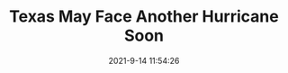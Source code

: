 ---
"title": "Texas May Face Another Hurricane Soon"
"date": "2021-9-14 11:54:26"
"feed_name": "RIGZONE"
"feed_website": "http://www.rigzone.com/"
"feed_rss": "http://www.rigzone.com/news/rss/rigzone_latest.aspx"
"link": "https://www.rigzone.com/news/texas_may_face_another_hurricane_soon-14-sep-2021-166428-article/?rss=true"
"file": "_posts/2021-1-1-083e09571ce2fb9357d8fb373f25fe2e97c810d7.md"
"accident": "1"
"drilling": "0"
---
